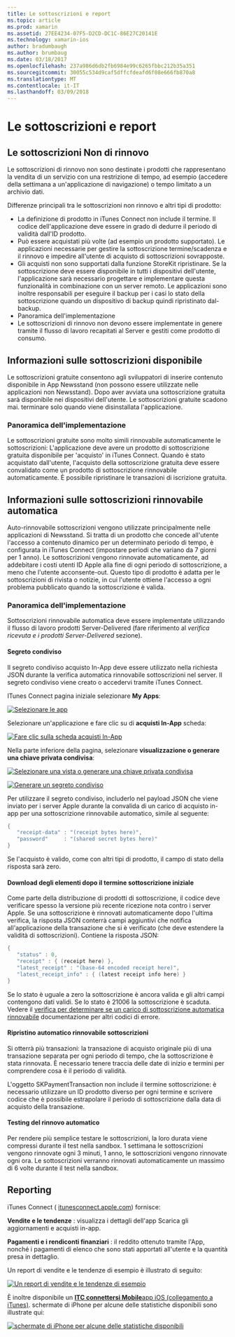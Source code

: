 ```yaml
---
title: Le sottoscrizioni e report
ms.topic: article
ms.prod: xamarin
ms.assetid: 27EE4234-07F5-D2CD-DC1C-86E27C20141E
ms.technology: xamarin-ios
author: bradumbaugh
ms.author: brumbaug
ms.date: 03/18/2017
ms.openlocfilehash: 237a986d6db2fb6984e99c6265fbbc212b35a351
ms.sourcegitcommit: 30055c534d9caf5dffcfdeafd6f08e666fb870a8
ms.translationtype: MT
ms.contentlocale: it-IT
ms.lasthandoff: 03/09/2018
---
```

# <a name="subscriptions-and-reporting"></a>Le sottoscrizioni e report

## <a name="about-non-renewing-subscriptions"></a>Le sottoscrizioni Non di rinnovo

Le sottoscrizioni di rinnovo non sono destinate i prodotti che rappresentano la vendita di un servizio con una restrizione di tempo, ad esempio (accedere della settimana a un'applicazione di navigazione) o tempo limitato a un archivio dati.   
   
   
   
 Differenze principali tra le sottoscrizioni non rinnovo e altri tipi di prodotto:

-  La definizione di prodotto in iTunes Connect non include il termine. Il codice dell'applicazione deve essere in grado di dedurre il periodo di validità dall'ID prodotto. 
-  Può essere acquistati più volte (ad esempio un prodotto supportato). Le applicazioni necessarie per gestire la sottoscrizione termine/scadenza e il rinnovo e impedire all'utente di acquisto di sottoscrizioni sovrapposte. 
-  Gli acquisti non sono supportati dalla funzione StoreKit ripristinare. Se la sottoscrizione deve essere disponibile in tutti i dispositivi dell'utente, l'applicazione sarà necessario progettare e implementare questa funzionalità in combinazione con un server remoto. Le applicazioni sono inoltre responsabili per eseguire il backup per i casi lo stato della sottoscrizione quando un dispositivo di backup quindi ripristinato dal-backup. 
-  Panoramica dell'implementazione
-  Le sottoscrizioni di rinnovo non devono essere implementate in genere tramite il flusso di lavoro recapitati al Server e gestiti come prodotto di consumo. 


## <a name="about-free-subscriptions"></a>Informazioni sulle sottoscrizioni disponibile

Le sottoscrizioni gratuite consentono agli sviluppatori di inserire contenuto disponibile in App Newsstand (non possono essere utilizzate nelle applicazioni non Newsstand). Dopo aver avviata una sottoscrizione gratuita sarà disponibile nei dispositivi dell'utente. Le sottoscrizioni gratuite scadono mai. terminare solo quando viene disinstallata l'applicazione.

### <a name="implementation-overview"></a>Panoramica dell'implementazione

Le sottoscrizioni gratuite sono molto simili rinnovabile automaticamente le sottoscrizioni: L'applicazione deve avere un prodotto di sottoscrizione gratuita disponibile per 'acquisto' in iTunes Connect. Quando è stato acquistato dall'utente, l'acquisto della sottoscrizione gratuita deve essere convalidato come un prodotto di sottoscrizione rinnovabile automaticamente. È possibile ripristinare le transazioni di iscrizione gratuita.


## <a name="about-auto-renewable-subscriptions"></a>Informazioni sulle sottoscrizioni rinnovabile automatica

Auto-rinnovabile sottoscrizioni vengono utilizzate principalmente nelle applicazioni di Newsstand. Si tratta di un prodotto che concede all'utente l'accesso a contenuto dinamico per un determinato periodo di tempo, è configurata in iTunes Connect (impostare periodi che variano da 7 giorni per 1 anno). Le sottoscrizioni vengono rinnovate automaticamente, ad addebitare i costi utenti ID Apple alla fine di ogni periodo di sottoscrizione, a meno che l'utente acconsente-out. Questo tipo di prodotto è adatta per le sottoscrizioni di rivista o notizie, in cui l'utente ottiene l'accesso a ogni problema pubblicato quando la sottoscrizione è valida.

### <a name="implementation-overview"></a>Panoramica dell'implementazione

Sottoscrizioni rinnovabile automatica deve essere implementate utilizzando il flusso di lavoro prodotti Server-Delivered (fare riferimento al *verifica ricevuta e i prodotti Server-Delivered* sezione).

#### <a name="shared-secret"></a>Segreto condiviso

Il segreto condiviso acquisto In-App deve essere utilizzato nella richiesta JSON durante la verifica automatica rinnovabile sottoscrizioni nel server. Il segreto condiviso viene creato o accedervi tramite iTunes Connect.

ITunes Connect pagina iniziale selezionare **My Apps**:   
   
 [![](subscriptions-and-reporting-images/image2.png "Selezionare le app")](subscriptions-and-reporting-images/image2.png#lightbox)  
 
Selezionare un'applicazione e fare clic su di **acquisti In-App** scheda:

[![](subscriptions-and-reporting-images/image6.png "Fare clic sulla scheda acquisti In-App")](subscriptions-and-reporting-images/image6.png#lightbox)

Nella parte inferiore della pagina, selezionare **visualizzazione o generare una chiave privata condivisa**:
   
 [![](subscriptions-and-reporting-images/image40.png "Selezionare una vista o generare una chiave privata condivisa")](subscriptions-and-reporting-images/image40.png#lightbox)

 [![](subscriptions-and-reporting-images/image41.png "Generare un segreto condiviso")](subscriptions-and-reporting-images/image41.png#lightbox)   
   
   
   
 Per utilizzare il segreto condiviso, includerlo nel payload JSON che viene inviato per i server Apple durante la convalida di un carico di acquisto in-app per una sottoscrizione rinnovabile automatico, simile al seguente:

```csharp
{
   "receipt-data" : "(receipt bytes here)",
   "password"     : "(shared secret bytes here)"
}
```

Se l'acquisto è valido, come con altri tipi di prodotto, il campo di stato della risposta sarà zero.

#### <a name="downloading-items-after-the-initial-subscription-term"></a>Download degli elementi dopo il termine sottoscrizione iniziale

Come parte della distribuzione di prodotti di sottoscrizione, il codice deve verificare spesso la versione più recente ricezione nota contro i server Apple. Se una sottoscrizione è rinnovati automaticamente dopo l'ultima verifica, la risposta JSON conterrà campi aggiuntivi che notifica all'applicazione della transazione che si è verificato (che deve estendere la validità di sottoscrizioni). Contiene la risposta JSON:

```csharp
{
   "status" : 0,
   "receipt" : { (receipt here) },
   "latest_receipt" : "(base-64 encoded receipt here)",
   "latest_receipt_info" : { (latest receipt info here) }
}
```

Se lo stato è uguale a zero la sottoscrizione è ancora valida e gli altri campi contengono dati validi. Se lo stato è 21006 la sottoscrizione è scaduta. Vedere il [verifica per determinare se un carico di sottoscrizione automatica rinnovabile](https://developer.apple.com/library/ios/releasenotes/General/ValidateAppStoreReceipt/Chapters/ValidateRemotely.html) documentazione per altri codici di errore.

#### <a name="restoring-auto-renewable-subscriptions"></a>Ripristino automatico rinnovabile sottoscrizioni

Si otterrà più transazioni: la transazione di acquisto originale più di una transazione separata per ogni periodo di tempo, che la sottoscrizione è stata rinnovata. È necessario tenere traccia delle date di inizio e termini per comprendere cosa è il periodo di validità.   
   
   
   
 L'oggetto SKPaymentTransaction non include il termine sottoscrizione: è necessario utilizzare un ID prodotto diverso per ogni termine e scrivere codice che è possibile estrapolare il periodo di sottoscrizione dalla data di acquisto della transazione.

#### <a name="testing-auto-renewal"></a>Testing del rinnovo automatico

Per rendere più semplice testare le sottoscrizioni, la loro durata viene compressi durante il test nella sandbox. 1 settimana le sottoscrizioni vengono rinnovate ogni 3 minuti, 1 anno, le sottoscrizioni vengono rinnovate ogni ora. Le sottoscrizioni verranno rinnovati automaticamente un massimo di 6 volte durante il test nella sandbox.

## <a name="reporting"></a>Reporting

iTunes Connect ( [itunesconnect.apple.com](http://itunesconnect.apple.com)) fornisce:   
   
 **Vendite e le tendenze** : visualizza i dettagli dell'app Scarica gli aggiornamenti e acquisti in-app.   
   
 **Pagamenti e i rendiconti finanziari** : il reddito ottenuto tramite l'App, nonché i pagamenti di elenco che sono stati apportati all'utente e la quantità presa in dettaglio.

Un report di vendite e le tendenze di esempio è illustrato di seguito:   

 [![](subscriptions-and-reporting-images/image42.png "Un report di vendite e le tendenze di esempio")](subscriptions-and-reporting-images/image42.png#lightbox)   
   
 È inoltre disponibile un [ **ITC connettersi Mobile**app iOS (collegamento a iTunes)](http://itunes.apple.com/us/app/itunes-connect-mobile/id376771144?mt=8).
schermate di iPhone per alcune delle statistiche disponibili sono illustrate qui:   
   
 [![](subscriptions-and-reporting-images/image43.png "schermate di iPhone per alcune delle statistiche disponibili")](subscriptions-and-reporting-images/image43.png#lightbox)
